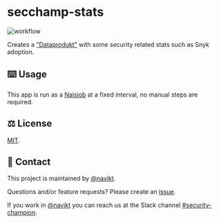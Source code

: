 # secchamp-stats

![workflow](https://github.com/navikt/secchamp-stats/actions/workflows/main.yaml/badge.svg)

Creates a ["Dataprodukt"](https://docs.knada.io/dele-data/dataprodukt/) with some security related stats such as Snyk adoption.

## ⌨️ Usage

This app is run as a [Naisjob](https://doc.nais.io/naisjob/) at a fixed interval, no manual steps are required.

## ⚖️ License
[MIT](LICENSE).

## 👥 Contact

This project is maintained by [@navikt](https://github.com/navikt).

Questions and/or feature requests? Please create an [issue](https://github.com/navikt/secchamp-stats/issues).

If you work in [@navikt](https://github.com/navikt) you can reach us at the Slack channel [#security-champion](https://nav-it.slack.com/archives/CN8N938K1).


